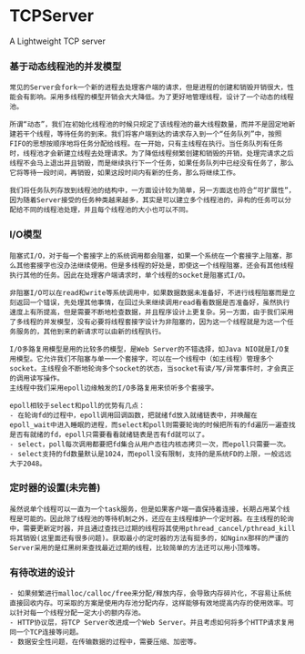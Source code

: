 # TCPServer
A Lightweight TCP server


### 基于动态线程池的并发模型
	常见的Server会fork一个新的进程去处理客户端的请求，但是进程的创建和销毁开销很大，性能会有影响。采用多线程的模型开销会大大降低。为了更好地管理线程，设计了一个动态的线程池。
	
	所谓“动态”，我们在初始化线程池的时候只规定了该线程池的最大线程数量，而并不是固定地新建若干个线程，等待任务的到来。我们将客户端到达的请求存入到一个“任务队列”中，按照FIFO的思想按顺序地将任务分配给线程。在一开始，只有主线程在执行。当任务队列有任务时，线程池才会新建立线程去处理请求。为了降低线程频繁创建和销毁的开销，处理完请求之后线程不会马上退出并且销毁，而是继续执行下一个任务，如果任务队列中已经没有任务了，那么它将等待一段时间，再销毁，如果这段时间内有新的任务，那么将继续工作。
	
	我们将任务队列存放到线程池的结构中，一方面设计较为简单，另一方面这也符合“可扩展性”，因为随着Server接受的任务种类越来越多，其实是可以建立多个线程池的，异构的任务可以分配给不同的线程池处理，并且每个线程池的大小也可以不同。

### I/O模型
	阻塞式I/O，对于每一个套接字上的系统调用都会阻塞，如果一个系统在一个套接字上阻塞，那么其他套接字也没办法继续使用。但是多线程的好处是，即使这一个线程阻塞，还会有其他线程执行其他的任务。因此在处理客户端请求时，单个线程的socket是阻塞式I/O。
	
	非阻塞I/O可以在read和write等系统调用中，如果数据数据未准备好，不进行线程阻塞而是立刻返回一个错误，先处理其他事情，在回过头来继续调用read看看数据是否准备好，虽然执行速度上有所提高，但是需要不断地检查数据，并且程序设计上更复杂。另一方面，由于我们采用了多线程的并发模型，没有必要将线程套接字设计为非阻塞的，因为这一个线程就是为这一个任务服务的，其他到来的新请求可以由新的线程执行。
	
	I/O多路复用模型是用的比较多的模型，是Web Server的不错选择，如Java NIO就是I/O复用模型。它允许我们不阻塞与单一一个套接字，可以在一个线程中（如主线程）管理多个socket。主线程会不断地轮询多个socket的状态，当socket有读/写/异常事件时，才会真正的调用读写操作。
	主线程中我们采用epoll边缘触发的I/O多路复用来侦听多个套接字。

	epoll相较于select和poll的优势有几点：
	- 在轮询fd的过程中，epoll调用回调函数，把就绪fd放入就绪链表中，并唤醒在epoll_wait中进入睡眠的进程，而select和poll则需要轮询的时候把所有的fd遍历一遍查找是否有就绪的fd，epoll只需要看看就绪链表是否有fd就可以了。
	- select，poll每次调用都要把fd集合从用户态往内核态拷贝一次，而epoll只需要一次。
	- select支持的fd数量默认是1024，而epoll没有限制，支持的是系统FD的上限，一般远远大于2048。

### 定时器的设置(未完善)
	虽然说单个线程可以一直为一个task服务，但是如果客户端一直保持着连接，长期占用某个线程是可能的。因此除了线程池的等待机制之外，还应在主线程维护一个定时器。在主线程的轮询中，需要更新定时器，并且通过查找已过期的线程将其使用pthread_cancel/pthread_kill将其销毁(这里面还有很多问题)。获取最小的定时器的方法有挺多的，如Nginx那样的严谨的Server采用的是红黑树来查找最近过期的线程，比较简单的方法还可以用小顶堆等。
	

### 有待改进的设计
	- 如果频繁进行malloc/calloc/free来分配/释放内存，会导致内存碎片化，不容易让系统直接回收内存。可采取的方案是使用内存池分配内存，这样能够有效地提高内存的使用效率。可以针对每一个线程分配一定大小的额内存池。
	- HTTP协议层，将TCP Server改进成一个Web Server。并且考虑如何将多个HTTP请求复用同一个TCP连接等问题。
	- 数据安全性问题，在传输数据的过程中，需要压缩、加密等。
